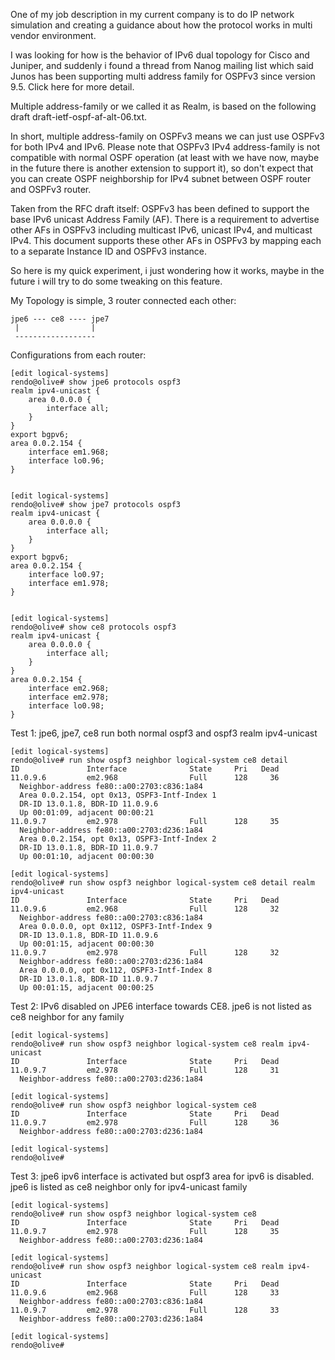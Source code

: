 One of my job description in my current company is to do IP network simulation and creating a guidance about how the protocol works in multi vendor environment.

I was looking for how is the behavior of IPv6 dual topology for Cisco and Juniper, and suddenly i found a thread from Nanog mailing list which said Junos has been supporting multi address family for OSPFv3 since version 9.5. Click here for more detail.

Multiple address-family or we called it as Realm, is based on the following draft
draft-ietf-ospf-af-alt-06.txt.

In short, multiple address-family on OSPFv3 means we can just use OSPFv3 for both IPv4 and IPv6. Please note that OSPFv3 IPv4 address-family is not compatible with normal OSPF operation (at least with we have now, maybe in the future there is another extension to support it), so don't expect that you can create OSPF neighborship for IPv4 subnet between OSPF router and OSPFv3 router.

Taken from the RFC draft itself:
   OSPFv3 has been defined to support the base IPv6 unicast Address
   Family (AF).  There is a requirement to advertise other AFs in OSPFv3
   including multicast IPv6, unicast IPv4, and multicast IPv4.  This
   document supports these other AFs in OSPFv3 by mapping each to a
   separate Instance ID and OSPFv3 instance.


So here is my quick experiment, i just wondering how it works, maybe in the future i will try to do some tweaking on this feature.


My Topology is simple, 3 router connected each other:
```
jpe6 --- ce8 ---- jpe7
 |                |
 ------------------
```

Configurations from each router:
```
[edit logical-systems]
rendo@olive# show jpe6 protocols ospf3 
realm ipv4-unicast {
    area 0.0.0.0 {
        interface all;
    }
}
export bgpv6;
area 0.0.2.154 {
    interface em1.968;
    interface lo0.96;
}


[edit logical-systems]
rendo@olive# show jpe7 protocols ospf3   
realm ipv4-unicast {
    area 0.0.0.0 {
        interface all;
    }
}
export bgpv6;
area 0.0.2.154 {
    interface lo0.97;
    interface em1.978;
}


[edit logical-systems]
rendo@olive# show ce8 protocols ospf3    
realm ipv4-unicast {
    area 0.0.0.0 {
        interface all;
    }
}
area 0.0.2.154 {
    interface em2.968;
    interface em2.978;
    interface lo0.98;
}

```


Test 1: jpe6, jpe7, ce8 run both normal ospf3 and ospf3 realm ipv4-unicast
```
[edit logical-systems]
rendo@olive# run show ospf3 neighbor logical-system ce8 detail      
ID               Interface              State     Pri   Dead
11.0.9.6         em2.968                Full      128     36
  Neighbor-address fe80::a00:2703:c836:1a84
  Area 0.0.2.154, opt 0x13, OSPF3-Intf-Index 1
  DR-ID 13.0.1.8, BDR-ID 11.0.9.6
  Up 00:01:09, adjacent 00:00:21
11.0.9.7         em2.978                Full      128     35
  Neighbor-address fe80::a00:2703:d236:1a84
  Area 0.0.2.154, opt 0x13, OSPF3-Intf-Index 2
  DR-ID 13.0.1.8, BDR-ID 11.0.9.7
  Up 00:01:10, adjacent 00:00:30

[edit logical-systems]
rendo@olive# run show ospf3 neighbor logical-system ce8 detail realm ipv4-unicast
ID               Interface              State     Pri   Dead
11.0.9.6         em2.968                Full      128     32
  Neighbor-address fe80::a00:2703:c836:1a84
  Area 0.0.0.0, opt 0x112, OSPF3-Intf-Index 9
  DR-ID 13.0.1.8, BDR-ID 11.0.9.6
  Up 00:01:15, adjacent 00:00:30
11.0.9.7         em2.978                Full      128     32
  Neighbor-address fe80::a00:2703:d236:1a84
  Area 0.0.0.0, opt 0x112, OSPF3-Intf-Index 8
  DR-ID 13.0.1.8, BDR-ID 11.0.9.7
  Up 00:01:15, adjacent 00:00:25
```


Test 2: IPv6 disabled on JPE6 interface towards CE8.
jpe6 is not listed as ce8 neighbor for any family
```
[edit logical-systems]
rendo@olive# run show ospf3 neighbor logical-system ce8 realm ipv4-unicast   
ID               Interface              State     Pri   Dead
11.0.9.7         em2.978                Full      128     31
  Neighbor-address fe80::a00:2703:d236:1a84

[edit logical-systems]
rendo@olive# run show ospf3 neighbor logical-system ce8                      
ID               Interface              State     Pri   Dead
11.0.9.7         em2.978                Full      128     36
  Neighbor-address fe80::a00:2703:d236:1a84

[edit logical-systems]
rendo@olive#
```


Test 3: jpe6 ipv6 interface is activated but ospf3 area for ipv6 is disabled.
jpe6 is listed as ce8 neighbor only for ipv4-unicast family
```
[edit logical-systems]
rendo@olive# run show ospf3 neighbor logical-system ce8                      
ID               Interface              State     Pri   Dead
11.0.9.7         em2.978                Full      128     35
  Neighbor-address fe80::a00:2703:d236:1a84

[edit logical-systems]
rendo@olive# run show ospf3 neighbor logical-system ce8 realm ipv4-unicast   
ID               Interface              State     Pri   Dead
11.0.9.6         em2.968                Full      128     33
  Neighbor-address fe80::a00:2703:c836:1a84
11.0.9.7         em2.978                Full      128     33
  Neighbor-address fe80::a00:2703:d236:1a84

[edit logical-systems]
rendo@olive#
```


